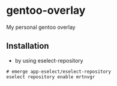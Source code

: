# gentoo-overlay
My personal gentoo overlay

## Installation

- by using eselect-repository
```
# emerge app-eselect/eselect-repository
eselect repository enable mrtnvgr
```

